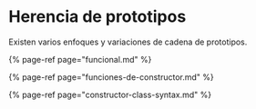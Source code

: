 # Herencia de prototipos

Existen varios enfoques y variaciones de cadena de prototipos.

{% page-ref page="funcional.md" %}

{% page-ref page="funciones-de-constructor.md" %}

{% page-ref page="constructor-class-syntax.md" %}



